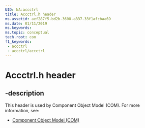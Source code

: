 ```yaml
---
UID: NA:accctrl
title: Accctrl.h header
ms.assetid: aef287f5-bd2b-3608-a837-33f1afcbaa69
ms.date: 01/11/2019
ms.keywords: 
ms.topic: conceptual
tech.root: com
f1_keywords:
 - accctrl
 - accctrl/accctrl
---
```


# Accctrl.h header


## -description

This header is used by Component Object Model (COM). For more information, see:

- [Component Object Model (COM)](../_com/index.md)

